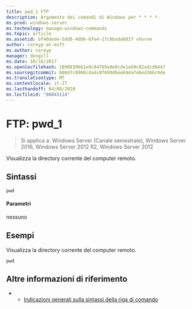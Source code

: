 ```yaml
---
title: pwd_1 FTP
description: Argomento dei comandi di Windows per * * * *-
ms.prod: windows-server
ms.technology: manage-windows-commands
ms.topic: article
ms.assetid: bf40dede-5dd8-4d06-bfe4-17c8bada681f vhorne
author: coreyp-at-msft
ms.author: coreyp
manager: dongill
ms.date: 10/16/2017
ms.openlocfilehash: 18908306b1e9c84769a9e0cde1eb0c82adcd6447
ms.sourcegitcommit: b00d7c8968c4adc8f699dbee694afe6ed36bc9de
ms.translationtype: MT
ms.contentlocale: it-IT
ms.lasthandoff: 04/08/2020
ms.locfileid: "80843114"
---
```

# <a name="ftp-pwd_1"></a>FTP: pwd_1

>Si applica a: Windows Server (Canale semestrale), Windows Server 2016, Windows Server 2012 R2, Windows Server 2012

Visualizza la directory corrente del computer remoto.   
## <a name="syntax"></a>Sintassi  
```  
pwd  
```  
#### <a name="parameters"></a>Parametri  
nessuno  
## <a name="examples"></a><a name=BKMK_Examples></a>Esempi  
Visualizza la directory corrente del computer remoto.  
```  
pwd  
```  
## <a name="additional-references"></a>Altre informazioni di riferimento  
-   - [Indicazioni generali sulla sintassi della riga di comando](command-line-syntax-key.md)  
